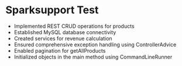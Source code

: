 # Sparksupport Test

- Implemented REST CRUD operations for products
- Established MySQL database connectivity
- Created services for revenue calculation
- Ensured comprehensive exception handling using ControllerAdvice
- Enabled pagination for getAllProducts
- Initialized objects in the main method using CommandLineRunner
